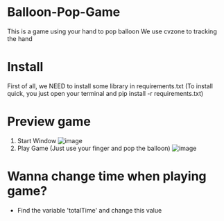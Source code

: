 # Balloon-Pop-Game
This is a game using your hand to pop balloon
We use cvzone to tracking the hand

# Install
First of all, we NEED to install some library in requirements.txt (To install quick, you just open your terminal and pip install -r requirements.txt)

# Preview game
1. Start Window
![image](https://github.com/user-attachments/assets/0ad03b34-d995-4dc1-8663-63dae1076c58)
2. Play Game (Just use your finger and pop the balloon)
![image](https://github.com/user-attachments/assets/6f992b06-c3a0-4115-beed-19f48ba12486)

# Wanna change time when playing game?
- Find the variable 'totalTime' and change this value
